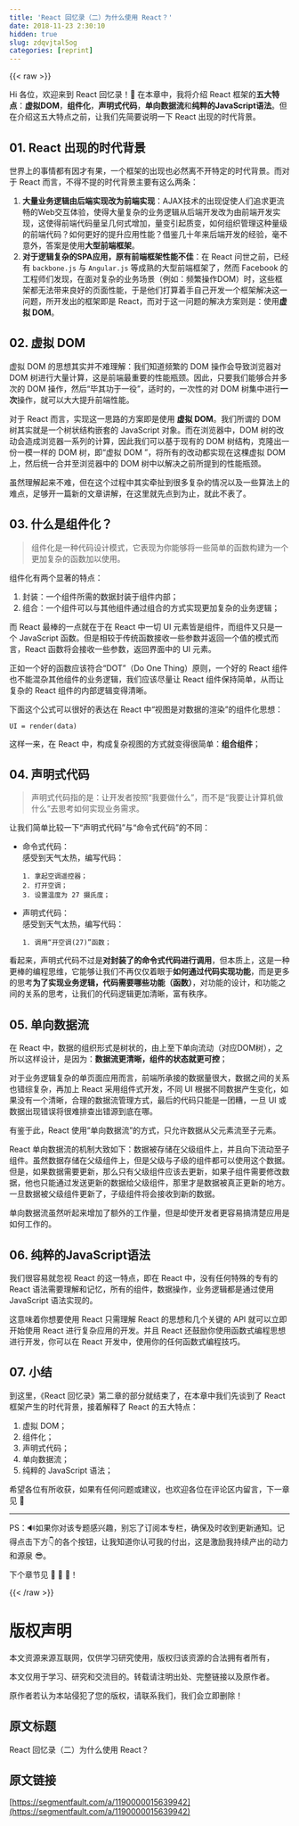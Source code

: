 ```yaml
---
title: 'React 回忆录（二）为什么使用 React？' 
date: 2018-11-23 2:30:10
hidden: true
slug: zdqvjtal5og
categories: [reprint]
---
```


{{< raw >}}
<p>Hi &#x5404;&#x4F4D;&#xFF0C;&#x6B22;&#x8FCE;&#x6765;&#x5230; React &#x56DE;&#x5FC6;&#x5F55;&#xFF01;&#x1F44B; &#x5728;&#x672C;&#x7AE0;&#x4E2D;&#xFF0C;&#x6211;&#x5C06;&#x4ECB;&#x7ECD; React &#x6846;&#x67B6;&#x7684;<strong>&#x4E94;&#x5927;&#x7279;&#x70B9;</strong>&#xFF1A;<strong>&#x865A;&#x62DF;DOM</strong>&#xFF0C;<strong>&#x7EC4;&#x4EF6;&#x5316;</strong>&#xFF0C;<strong>&#x58F0;&#x660E;&#x5F0F;&#x4EE3;&#x7801;</strong>&#xFF0C;<strong>&#x5355;&#x5411;&#x6570;&#x636E;&#x6D41;</strong>&#x548C;<strong>&#x7EAF;&#x7CB9;&#x7684;JavaScript&#x8BED;&#x6CD5;</strong>&#x3002;&#x4F46;&#x5728;&#x4ECB;&#x7ECD;&#x8FD9;&#x4E94;&#x5927;&#x7279;&#x70B9;&#x4E4B;&#x524D;&#xFF0C;&#x8BA9;&#x6211;&#x4EEC;&#x5148;&#x7B80;&#x8981;&#x8BF4;&#x660E;&#x4E00;&#x4E0B; React &#x51FA;&#x73B0;&#x7684;&#x65F6;&#x4EE3;&#x80CC;&#x666F;&#x3002;</p><h2 id="articleHeader0">01. React &#x51FA;&#x73B0;&#x7684;&#x65F6;&#x4EE3;&#x80CC;&#x666F;</h2><p>&#x4E16;&#x754C;&#x4E0A;&#x7684;&#x4E8B;&#x60C5;&#x90FD;&#x6709;&#x56E0;&#x624D;&#x6709;&#x679C;&#xFF0C;&#x4E00;&#x4E2A;&#x6846;&#x67B6;&#x7684;&#x51FA;&#x73B0;&#x4E5F;&#x5FC5;&#x7136;&#x79BB;&#x4E0D;&#x5F00;&#x7279;&#x5B9A;&#x7684;&#x65F6;&#x4EE3;&#x80CC;&#x666F;&#x3002;&#x800C;&#x5BF9;&#x4E8E; React &#x800C;&#x8A00;&#xFF0C;&#x4E0D;&#x5F97;&#x4E0D;&#x63D0;&#x7684;&#x65F6;&#x4EE3;&#x80CC;&#x666F;&#x4E3B;&#x8981;&#x6709;&#x8FD9;&#x4E48;&#x4E24;&#x6761;&#xFF1A;</p><ol><li><strong>&#x5927;&#x91CF;&#x4E1A;&#x52A1;&#x903B;&#x8F91;&#x7531;&#x540E;&#x7AEF;&#x5B9E;&#x73B0;&#x6539;&#x4E3A;&#x524D;&#x7AEF;&#x5B9E;&#x73B0;</strong>&#xFF1A;AJAX&#x6280;&#x672F;&#x7684;&#x51FA;&#x73B0;&#x4FC3;&#x4F7F;&#x4EBA;&#x4EEC;&#x8FFD;&#x6C42;&#x66F4;&#x6D41;&#x7545;&#x7684;Web&#x4EA4;&#x4E92;&#x4F53;&#x9A8C;&#xFF0C;&#x4F7F;&#x5F97;&#x5927;&#x91CF;&#x590D;&#x6742;&#x7684;&#x4E1A;&#x52A1;&#x903B;&#x8F91;&#x4ECE;&#x540E;&#x7AEF;&#x5F00;&#x53D1;&#x6539;&#x4E3A;&#x7531;&#x524D;&#x7AEF;&#x5F00;&#x53D1;&#x5B9E;&#x73B0;&#xFF0C;&#x8FD9;&#x4F7F;&#x5F97;&#x524D;&#x7AEF;&#x4EE3;&#x7801;&#x91CF;&#x5448;&#x51E0;&#x4F55;&#x5F0F;&#x589E;&#x52A0;&#xFF0C;&#x91CF;&#x53D8;&#x5F15;&#x8D77;&#x8D28;&#x53D8;&#xFF0C;&#x5982;&#x4F55;&#x7EC4;&#x7EC7;&#x7BA1;&#x7406;&#x8FD9;&#x79CD;&#x91CF;&#x7EA7;&#x7684;&#x524D;&#x7AEF;&#x4EE3;&#x7801;&#xFF1F;&#x5982;&#x4F55;&#x66F4;&#x597D;&#x7684;&#x63D0;&#x5347;&#x5E94;&#x7528;&#x6027;&#x80FD;&#xFF1F;&#x501F;&#x9274;&#x51E0;&#x5341;&#x5E74;&#x6765;&#x540E;&#x7AEF;&#x5F00;&#x53D1;&#x7684;&#x7ECF;&#x9A8C;&#xFF0C;&#x6BEB;&#x4E0D;&#x610F;&#x5916;&#xFF0C;&#x7B54;&#x6848;&#x662F;&#x4F7F;&#x7528;<strong>&#x5927;&#x578B;&#x524D;&#x7AEF;&#x6846;&#x67B6;</strong>&#x3002;</li><li><strong>&#x5BF9;&#x4E8E;&#x903B;&#x8F91;&#x590D;&#x6742;&#x7684;SPA&#x5E94;&#x7528;&#xFF0C;&#x539F;&#x6709;&#x524D;&#x7AEF;&#x6846;&#x67B6;&#x6027;&#x80FD;&#x4E0D;&#x4F73;</strong>&#xFF1A;&#x5728; React &#x95EE;&#x4E16;&#x4E4B;&#x524D;&#xFF0C;&#x5DF2;&#x7ECF;&#x6709; <code>backbone.js</code> &#x4E0E; <code>Angular.js</code> &#x7B49;&#x6210;&#x719F;&#x7684;&#x5927;&#x578B;&#x524D;&#x7AEF;&#x6846;&#x67B6;&#x4E86;&#xFF0C;&#x7136;&#x800C; Facebook &#x7684;&#x5DE5;&#x7A0B;&#x5E08;&#x4EEC;&#x53D1;&#x73B0;&#xFF0C;&#x5728;&#x9762;&#x5BF9;&#x590D;&#x6742;&#x7684;&#x4E1A;&#x52A1;&#x573A;&#x666F;&#xFF08;&#x4F8B;&#x5982;&#xFF1A;&#x9891;&#x7E41;&#x64CD;&#x4F5C;DOM&#xFF09;&#x65F6;&#xFF0C;&#x8FD9;&#x4E9B;&#x6846;&#x67B6;&#x90FD;&#x65E0;&#x6CD5;&#x5E26;&#x6765;&#x826F;&#x597D;&#x7684;&#x9875;&#x9762;&#x6027;&#x80FD;&#xFF0C;&#x4E8E;&#x662F;&#x4ED6;&#x4EEC;&#x6253;&#x7B97;&#x7740;&#x624B;&#x81EA;&#x5DF1;&#x5F00;&#x53D1;&#x4E00;&#x4E2A;&#x6846;&#x67B6;&#x89E3;&#x51B3;&#x8FD9;&#x4E00;&#x95EE;&#x9898;&#xFF0C;&#x6240;&#x5F00;&#x53D1;&#x51FA;&#x7684;&#x6846;&#x67B6;&#x5373;&#x662F; React&#xFF0C;&#x800C;&#x5BF9;&#x4E8E;&#x8FD9;&#x4E00;&#x95EE;&#x9898;&#x7684;&#x89E3;&#x51B3;&#x65B9;&#x6848;&#x5219;&#x662F;&#xFF1A;&#x4F7F;&#x7528;<strong>&#x865A;&#x62DF; DOM</strong>&#x3002;</li></ol><h2 id="articleHeader1">02. &#x865A;&#x62DF; DOM</h2><p>&#x865A;&#x62DF; DOM &#x7684;&#x601D;&#x60F3;&#x5176;&#x5B9E;&#x5E76;&#x4E0D;&#x96BE;&#x7406;&#x89E3;&#xFF1A;&#x6211;&#x4EEC;&#x77E5;&#x9053;&#x9891;&#x7E41;&#x7684; DOM &#x64CD;&#x4F5C;&#x4F1A;&#x5BFC;&#x81F4;&#x6D4F;&#x89C8;&#x5668;&#x5BF9; DOM &#x6811;&#x8FDB;&#x884C;&#x5927;&#x91CF;&#x8BA1;&#x7B97;&#xFF0C;&#x8FD9;&#x662F;&#x524D;&#x7AEF;&#x6700;&#x91CD;&#x8981;&#x7684;&#x6027;&#x80FD;&#x74F6;&#x9888;&#x3002;&#x56E0;&#x6B64;&#xFF0C;&#x53EA;&#x8981;&#x6211;&#x4EEC;&#x80FD;&#x591F;&#x5408;&#x5E76;&#x591A;&#x6B21;&#x7684; DOM &#x64CD;&#x4F5C;&#xFF0C;&#x7136;&#x540E;&#x201C;&#x6BD5;&#x5176;&#x529F;&#x4E8E;&#x4E00;&#x5F79;&#x201D;&#xFF0C;&#x9002;&#x65F6;&#x7684;&#xFF0C;&#x4E00;&#x6B21;&#x6027;&#x7684;&#x5BF9; DOM &#x6811;&#x96C6;&#x4E2D;&#x8FDB;&#x884C;<strong>&#x4E00;&#x6B21;</strong>&#x64CD;&#x4F5C;&#xFF0C;&#x5C31;&#x53EF;&#x4EE5;&#x5927;&#x5927;&#x63D0;&#x5347;&#x524D;&#x7AEF;&#x6027;&#x80FD;&#x3002;</p><p>&#x5BF9;&#x4E8E; React &#x800C;&#x8A00;&#xFF0C;&#x5B9E;&#x73B0;&#x8FD9;&#x4E00;&#x601D;&#x8DEF;&#x7684;&#x65B9;&#x6848;&#x5373;&#x662F;&#x4F7F;&#x7528; <strong>&#x865A;&#x62DF; DOM</strong>&#x3002;&#x6211;&#x4EEC;&#x6240;&#x8C13;&#x7684; DOM &#x6811;&#x5176;&#x5B9E;&#x5C31;&#x662F;&#x4E00;&#x4E2A;&#x6811;&#x72B6;&#x7ED3;&#x6784;&#x5D4C;&#x5957;&#x7684; JavaScript &#x5BF9;&#x8C61;&#x3002;&#x800C;&#x5728;&#x6D4F;&#x89C8;&#x5668;&#x4E2D;&#xFF0C;DOM &#x6811;&#x7684;&#x6539;&#x52A8;&#x4F1A;&#x9020;&#x6210;&#x6D4F;&#x89C8;&#x5668;&#x4E00;&#x7CFB;&#x5217;&#x7684;&#x8BA1;&#x7B97;&#xFF0C;&#x56E0;&#x6B64;&#x6211;&#x4EEC;&#x53EF;&#x4EE5;&#x57FA;&#x4E8E;&#x73B0;&#x6709;&#x7684; DOM &#x6811;&#x7ED3;&#x6784;&#xFF0C;&#x514B;&#x9686;&#x51FA;&#x4E00;&#x4EFD;&#x4E00;&#x6A21;&#x4E00;&#x6837;&#x7684; DOM &#x6811;&#xFF0C;&#x5373;&#x201C;&#x865A;&#x62DF; DOM &#x201D;&#xFF0C;&#x5C06;&#x6240;&#x6709;&#x7684;&#x6539;&#x52A8;&#x90FD;&#x5B9E;&#x73B0;&#x5728;&#x8FD9;&#x68F5;&#x865A;&#x62DF; DOM &#x4E0A;&#xFF0C;&#x7136;&#x540E;&#x7EDF;&#x4E00;&#x5408;&#x5E76;&#x81F3;&#x6D4F;&#x89C8;&#x5668;&#x4E2D;&#x7684; DOM &#x6811;&#x4E2D;&#x4EE5;&#x89E3;&#x51B3;&#x4E4B;&#x524D;&#x6240;&#x63D0;&#x5230;&#x7684;&#x6027;&#x80FD;&#x74F6;&#x9888;&#x3002;</p><p>&#x867D;&#x7136;&#x7406;&#x89E3;&#x8D77;&#x6765;&#x4E0D;&#x96BE;&#xFF0C;&#x4F46;&#x5728;&#x8FD9;&#x4E2A;&#x8FC7;&#x7A0B;&#x4E2D;&#x5176;&#x5B9E;&#x7275;&#x626F;&#x5230;&#x5F88;&#x591A;&#x590D;&#x6742;&#x7684;&#x60C5;&#x51B5;&#x4EE5;&#x53CA;&#x4E00;&#x4E9B;&#x7B97;&#x6CD5;&#x4E0A;&#x7684;&#x96BE;&#x70B9;&#xFF0C;&#x8DB3;&#x591F;&#x5F00;&#x4E00;&#x7BC7;&#x65B0;&#x7684;&#x6587;&#x7AE0;&#x8BB2;&#x89E3;&#xFF0C;&#x5728;&#x8FD9;&#x91CC;&#x5C31;&#x5148;&#x70B9;&#x5230;&#x4E3A;&#x6B62;&#xFF0C;&#x5C31;&#x6B64;&#x4E0D;&#x8868;&#x4E86;&#x3002;</p><h2 id="articleHeader2">03. &#x4EC0;&#x4E48;&#x662F;&#x7EC4;&#x4EF6;&#x5316;&#xFF1F;</h2><blockquote>&#x7EC4;&#x4EF6;&#x5316;&#x662F;&#x4E00;&#x79CD;&#x4EE3;&#x7801;&#x8BBE;&#x8BA1;&#x6A21;&#x5F0F;&#xFF0C;&#x5B83;&#x8868;&#x73B0;&#x4E3A;&#x4F60;&#x80FD;&#x591F;&#x5C06;&#x4E00;&#x4E9B;&#x7B80;&#x5355;&#x7684;&#x51FD;&#x6570;&#x6784;&#x5EFA;&#x4E3A;&#x4E00;&#x4E2A;&#x66F4;&#x52A0;&#x590D;&#x6742;&#x7684;&#x51FD;&#x6570;&#x52A0;&#x4EE5;&#x4F7F;&#x7528;&#x3002;</blockquote><p>&#x7EC4;&#x4EF6;&#x5316;&#x6709;&#x4E24;&#x4E2A;&#x663E;&#x8457;&#x7684;&#x7279;&#x70B9;&#xFF1A;</p><ol><li>&#x5C01;&#x88C5;&#xFF1A;&#x4E00;&#x4E2A;&#x7EC4;&#x4EF6;&#x6240;&#x9700;&#x7684;&#x6570;&#x636E;&#x5C01;&#x88C5;&#x4E8E;&#x7EC4;&#x4EF6;&#x5185;&#x90E8;&#xFF1B;</li><li>&#x7EC4;&#x5408;&#xFF1A;&#x4E00;&#x4E2A;&#x7EC4;&#x4EF6;&#x53EF;&#x4EE5;&#x4E0E;&#x5176;&#x4ED6;&#x7EC4;&#x4EF6;&#x901A;&#x8FC7;&#x7EC4;&#x5408;&#x7684;&#x65B9;&#x5F0F;&#x5B9E;&#x73B0;&#x66F4;&#x52A0;&#x590D;&#x6742;&#x7684;&#x4E1A;&#x52A1;&#x903B;&#x8F91;&#xFF1B;</li></ol><p>&#x800C; React &#x6700;&#x68D2;&#x7684;&#x4E00;&#x70B9;&#x5C31;&#x5728;&#x4E8E;&#x5728; React &#x4E2D;&#x4E00;&#x5207; UI &#x5143;&#x7D20;&#x7686;&#x662F;&#x7EC4;&#x4EF6;&#xFF0C;&#x800C;&#x7EC4;&#x4EF6;&#x53C8;&#x53EA;&#x662F;&#x4E00;&#x4E2A; JavaScript &#x51FD;&#x6570;&#x3002;&#x4F46;&#x662F;&#x76F8;&#x8F83;&#x4E8E;&#x4F20;&#x7EDF;&#x51FD;&#x6570;&#x63A5;&#x6536;&#x4E00;&#x4E9B;&#x53C2;&#x6570;&#x5E76;&#x8FD4;&#x56DE;&#x4E00;&#x4E2A;&#x503C;&#x7684;&#x6A21;&#x5F0F;&#x800C;&#x8A00;&#xFF0C;React &#x51FD;&#x6570;&#x5C06;&#x4F1A;&#x63A5;&#x6536;&#x4E00;&#x4E9B;&#x53C2;&#x6570;&#xFF0C;&#x8FD4;&#x56DE;&#x754C;&#x9762;&#x4E2D;&#x7684; UI &#x5143;&#x7D20;&#x3002;</p><p>&#x6B63;&#x5982;&#x4E00;&#x4E2A;&#x597D;&#x7684;&#x51FD;&#x6570;&#x5E94;&#x8BE5;&#x7B26;&#x5408;&#x201C;DOT&#x201D;&#xFF08;Do One Thing&#xFF09;&#x539F;&#x5219;&#xFF0C;&#x4E00;&#x4E2A;&#x597D;&#x7684; React &#x7EC4;&#x4EF6;&#x4E5F;&#x4E0D;&#x80FD;&#x6DF7;&#x6742;&#x5176;&#x4ED6;&#x7EC4;&#x4EF6;&#x7684;&#x4E1A;&#x52A1;&#x903B;&#x8F91;&#xFF0C;&#x6211;&#x4EEC;&#x5E94;&#x8BE5;&#x5C3D;&#x91CF;&#x8BA9; React &#x7EC4;&#x4EF6;&#x4FDD;&#x6301;&#x7B80;&#x5355;&#xFF0C;&#x4ECE;&#x800C;&#x8BA9;&#x590D;&#x6742;&#x7684; React &#x7EC4;&#x4EF6;&#x7684;&#x5185;&#x90E8;&#x903B;&#x8F91;&#x53D8;&#x5F97;&#x6E05;&#x6670;&#x3002;</p><p>&#x4E0B;&#x9762;&#x8FD9;&#x4E2A;&#x516C;&#x5F0F;&#x53EF;&#x4EE5;&#x5F88;&#x597D;&#x7684;&#x8868;&#x8FBE;&#x5728; React &#x4E2D;&#x201C;&#x89C6;&#x56FE;&#x662F;&#x5BF9;&#x6570;&#x636E;&#x7684;&#x6E32;&#x67D3;&#x201D;&#x7684;&#x7EC4;&#x4EF6;&#x5316;&#x601D;&#x60F3;&#xFF1A;</p><div class="widget-codetool" style="display:none"><div class="widget-codetool--inner"><span class="selectCode code-tool" data-toggle="tooltip" data-placement="top" title="" data-original-title="&#x5168;&#x9009;"></span> <span type="button" class="copyCode code-tool" data-toggle="tooltip" data-placement="top" data-clipboard-text="UI = render(data)" title="" data-original-title="&#x590D;&#x5236;"></span> <span type="button" class="saveToNote code-tool" data-toggle="tooltip" data-placement="top" title="" data-original-title="&#x653E;&#x8FDB;&#x7B14;&#x8BB0;"></span></div></div><pre class="hljs haskell"><code style="word-break:break-word;white-space:initial"><span class="hljs-type">UI</span> = render(<span class="hljs-class"><span class="hljs-keyword">data</span>)</span></code></pre><p>&#x8FD9;&#x6837;&#x4E00;&#x6765;&#xFF0C;&#x5728; React &#x4E2D;&#xFF0C;&#x6784;&#x6210;&#x590D;&#x6742;&#x89C6;&#x56FE;&#x7684;&#x65B9;&#x5F0F;&#x5C31;&#x53D8;&#x5F97;&#x5F88;&#x7B80;&#x5355;&#xFF1A;<strong>&#x7EC4;&#x5408;&#x7EC4;&#x4EF6;</strong>&#xFF1B;</p><h2 id="articleHeader3">04. &#x58F0;&#x660E;&#x5F0F;&#x4EE3;&#x7801;</h2><blockquote>&#x58F0;&#x660E;&#x5F0F;&#x4EE3;&#x7801;&#x6307;&#x7684;&#x662F;&#xFF1A;&#x8BA9;&#x5F00;&#x53D1;&#x8005;&#x6309;&#x7167;&#x201C;&#x6211;&#x8981;&#x505A;&#x4EC0;&#x4E48;&#x201D;&#xFF0C;&#x800C;&#x4E0D;&#x662F;&#x201C;&#x6211;&#x8981;&#x8BA9;&#x8BA1;&#x7B97;&#x673A;&#x505A;&#x4EC0;&#x4E48;&#x201D;&#x53BB;&#x601D;&#x8003;&#x5982;&#x4F55;&#x5B9E;&#x73B0;&#x4E1A;&#x52A1;&#x9700;&#x6C42;&#x3002;</blockquote><p>&#x8BA9;&#x6211;&#x4EEC;&#x7B80;&#x5355;&#x6BD4;&#x8F83;&#x4E00;&#x4E0B;&#x201C;&#x58F0;&#x660E;&#x5F0F;&#x4EE3;&#x7801;&#x201D;&#x4E0E;&#x201C;&#x547D;&#x4EE4;&#x5F0F;&#x4EE3;&#x7801;&#x201D;&#x7684;&#x4E0D;&#x540C;&#xFF1A;</p><ul><li><p>&#x547D;&#x4EE4;&#x5F0F;&#x4EE3;&#x7801;&#xFF1A;<br>&#x611F;&#x53D7;&#x5230;&#x5929;&#x6C14;&#x592A;&#x70ED;&#xFF0C;&#x7F16;&#x5199;&#x4EE3;&#x7801;&#xFF1A;</p><div class="widget-codetool" style="display:none"><div class="widget-codetool--inner"><span class="selectCode code-tool" data-toggle="tooltip" data-placement="top" title="" data-original-title="&#x5168;&#x9009;"></span> <span type="button" class="copyCode code-tool" data-toggle="tooltip" data-placement="top" data-clipboard-text="1. &#x62FF;&#x8D77;&#x7A7A;&#x8C03;&#x9065;&#x63A7;&#x5668;&#xFF1B;
2. &#x6253;&#x5F00;&#x7A7A;&#x8C03;&#xFF1B;
3. &#x8BBE;&#x7F6E;&#x6E29;&#x5EA6;&#x4E3A; 27 &#x6444;&#x6C0F;&#x5EA6;&#xFF1B;" title="" data-original-title="&#x590D;&#x5236;"></span> <span type="button" class="saveToNote code-tool" data-toggle="tooltip" data-placement="top" title="" data-original-title="&#x653E;&#x8FDB;&#x7B14;&#x8BB0;"></span></div></div><pre class="hljs lsl"><code><span class="hljs-number">1.</span> &#x62FF;&#x8D77;&#x7A7A;&#x8C03;&#x9065;&#x63A7;&#x5668;&#xFF1B;
<span class="hljs-number">2.</span> &#x6253;&#x5F00;&#x7A7A;&#x8C03;&#xFF1B;
<span class="hljs-number">3.</span> &#x8BBE;&#x7F6E;&#x6E29;&#x5EA6;&#x4E3A; <span class="hljs-number">27</span> &#x6444;&#x6C0F;&#x5EA6;&#xFF1B;</code></pre></li><li><p>&#x58F0;&#x660E;&#x5F0F;&#x4EE3;&#x7801;&#xFF1A;<br>&#x611F;&#x53D7;&#x5230;&#x5929;&#x6C14;&#x592A;&#x70ED;&#xFF0C;&#x7F16;&#x5199;&#x4EE3;&#x7801;&#xFF1A;</p><div class="widget-codetool" style="display:none"><div class="widget-codetool--inner"><span class="selectCode code-tool" data-toggle="tooltip" data-placement="top" title="" data-original-title="&#x5168;&#x9009;"></span> <span type="button" class="copyCode code-tool" data-toggle="tooltip" data-placement="top" data-clipboard-text="1. &#x8C03;&#x7528;&#x201C;&#x5F00;&#x7A7A;&#x8C03;(27)&#x201D;&#x51FD;&#x6570;&#xFF1B;
" title="" data-original-title="&#x590D;&#x5236;"></span> <span type="button" class="saveToNote code-tool" data-toggle="tooltip" data-placement="top" title="" data-original-title="&#x653E;&#x8FDB;&#x7B14;&#x8BB0;"></span></div></div><pre class="hljs lsl"><code><span class="hljs-number">1.</span> &#x8C03;&#x7528;&#x201C;&#x5F00;&#x7A7A;&#x8C03;(<span class="hljs-number">27</span>)&#x201D;&#x51FD;&#x6570;&#xFF1B;
</code></pre></li></ul><p>&#x770B;&#x8D77;&#x6765;&#xFF0C;&#x58F0;&#x660E;&#x5F0F;&#x4EE3;&#x7801;&#x4E0D;&#x8FC7;&#x662F;<strong>&#x5BF9;&#x5C01;&#x88C5;&#x4E86;&#x7684;&#x547D;&#x4EE4;&#x5F0F;&#x4EE3;&#x7801;&#x8FDB;&#x884C;&#x8C03;&#x7528;</strong>&#xFF0C;&#x4F46;&#x672C;&#x8D28;&#x4E0A;&#xFF0C;&#x8FD9;&#x662F;&#x4E00;&#x79CD;&#x66F4;&#x68D2;&#x7684;&#x7F16;&#x7A0B;&#x601D;&#x7EF4;&#xFF0C;&#x5B83;&#x80FD;&#x591F;&#x8BA9;&#x6211;&#x4EEC;&#x4E0D;&#x518D;&#x4EC5;&#x4EC5;&#x7740;&#x773C;&#x4E8E;<strong>&#x5982;&#x4F55;&#x901A;&#x8FC7;&#x4EE3;&#x7801;&#x5B9E;&#x73B0;&#x529F;&#x80FD;</strong>&#xFF0C;&#x800C;&#x662F;&#x66F4;&#x591A;&#x7684;&#x601D;&#x8003;<strong>&#x4E3A;&#x4E86;&#x5B9E;&#x73B0;&#x4E1A;&#x52A1;&#x903B;&#x8F91;&#xFF0C;&#x4EE3;&#x7801;&#x9700;&#x8981;&#x54EA;&#x4E9B;&#x529F;&#x80FD;&#xFF08;&#x51FD;&#x6570;&#xFF09;</strong>&#xFF0C;&#x5BF9;&#x529F;&#x80FD;&#x7684;&#x8BBE;&#x8BA1;&#xFF0C;&#x548C;&#x529F;&#x80FD;&#x4E4B;&#x95F4;&#x7684;&#x5173;&#x7CFB;&#x7684;&#x601D;&#x8003;&#xFF0C;&#x8BA9;&#x6211;&#x4EEC;&#x7684;&#x4EE3;&#x7801;&#x903B;&#x8F91;&#x66F4;&#x52A0;&#x6E05;&#x6670;&#xFF0C;&#x5BCC;&#x6709;&#x79E9;&#x5E8F;&#x3002;</p><h2 id="articleHeader4">05. &#x5355;&#x5411;&#x6570;&#x636E;&#x6D41;</h2><p>&#x5728; React &#x4E2D;&#xFF0C;&#x6570;&#x636E;&#x7684;&#x7EC4;&#x7EC7;&#x5F62;&#x5F0F;&#x662F;&#x6811;&#x72B6;&#x7684;&#xFF0C;&#x7531;&#x4E0A;&#x81F3;&#x4E0B;&#x5355;&#x5411;&#x6D41;&#x52A8;&#xFF08;&#x5BF9;&#x5E94;DOM&#x6811;&#xFF09;&#xFF0C;&#x4E4B;&#x6240;&#x4EE5;&#x8FD9;&#x6837;&#x8BBE;&#x8BA1;&#xFF0C;&#x662F;&#x56E0;&#x4E3A;&#xFF1A;<strong>&#x6570;&#x636E;&#x6D41;&#x66F4;&#x6E05;&#x6670;&#xFF0C;&#x7EC4;&#x4EF6;&#x7684;&#x72B6;&#x6001;&#x5C31;&#x66F4;&#x53EF;&#x63A7;</strong>&#xFF1B;</p><p>&#x5BF9;&#x4E8E;&#x4E1A;&#x52A1;&#x903B;&#x8F91;&#x590D;&#x6742;&#x7684;&#x5355;&#x9875;&#x9762;&#x5E94;&#x7528;&#x800C;&#x8A00;&#xFF0C;&#x524D;&#x7AEF;&#x6240;&#x627F;&#x63A5;&#x7684;&#x6570;&#x636E;&#x91CF;&#x5F88;&#x5927;&#xFF0C;&#x6570;&#x636E;&#x4E4B;&#x95F4;&#x7684;&#x5173;&#x7CFB;&#x4E5F;&#x9519;&#x7EFC;&#x590D;&#x6742;&#xFF0C;&#x518D;&#x52A0;&#x4E0A; React &#x91C7;&#x7528;&#x7EC4;&#x4EF6;&#x5F0F;&#x5F00;&#x53D1;&#xFF0C;&#x4E0D;&#x540C; UI &#x6839;&#x636E;&#x4E0D;&#x540C;&#x6570;&#x636E;&#x4EA7;&#x751F;&#x53D8;&#x5316;&#xFF0C;&#x5982;&#x679C;&#x6CA1;&#x6709;&#x4E00;&#x4E2A;&#x6E05;&#x6670;&#xFF0C;&#x5408;&#x7406;&#x7684;&#x6570;&#x636E;&#x6D41;&#x7BA1;&#x7406;&#x65B9;&#x5F0F;&#xFF0C;&#x6700;&#x540E;&#x7684;&#x4EE3;&#x7801;&#x53EA;&#x80FD;&#x662F;&#x4E00;&#x56E2;&#x7CDF;&#xFF0C;&#x4E00;&#x65E6; UI &#x6216;&#x6570;&#x636E;&#x51FA;&#x73B0;&#x9519;&#x8BEF;&#x5C06;&#x5F88;&#x96BE;&#x6392;&#x67E5;&#x51FA;&#x9519;&#x6E90;&#x5230;&#x5E95;&#x5728;&#x54EA;&#x3002;</p><p>&#x6709;&#x9274;&#x4E8E;&#x6B64;&#xFF0C;React &#x4F7F;&#x7528;&#x201C;&#x5355;&#x5411;&#x6570;&#x636E;&#x6D41;&#x201D;&#x7684;&#x65B9;&#x5F0F;&#xFF0C;&#x53EA;&#x5141;&#x8BB8;&#x6570;&#x636E;&#x4ECE;&#x7236;&#x5143;&#x7D20;&#x6D41;&#x81F3;&#x5B50;&#x5143;&#x7D20;&#x3002;</p><p>React &#x5355;&#x5411;&#x6570;&#x636E;&#x6D41;&#x7684;&#x673A;&#x5236;&#x5927;&#x81F4;&#x5982;&#x4E0B;&#xFF1A;&#x6570;&#x636E;&#x88AB;&#x5B58;&#x50A8;&#x5728;&#x7236;&#x7EA7;&#x7EC4;&#x4EF6;&#x4E0A;&#xFF0C;&#x5E76;&#x4E14;&#x5411;&#x4E0B;&#x6D41;&#x52A8;&#x81F3;&#x5B50;&#x7EC4;&#x4EF6;&#x3002;&#x867D;&#x7136;&#x6570;&#x636E;&#x5B58;&#x50A8;&#x5728;&#x7236;&#x7EA7;&#x7EC4;&#x4EF6;&#x4E0A;&#xFF0C;&#x4F46;&#x662F;&#x7236;&#x7EA7;&#x4E0E;&#x5B50;&#x7EA7;&#x7684;&#x7EC4;&#x4EF6;&#x90FD;&#x53EF;&#x4EE5;&#x4F7F;&#x7528;&#x8FD9;&#x4E2A;&#x6570;&#x636E;&#x3002;&#x4F46;&#x662F;&#xFF0C;&#x5982;&#x679C;&#x6570;&#x636E;&#x9700;&#x8981;&#x66F4;&#x65B0;&#xFF0C;&#x90A3;&#x4E48;&#x53EA;&#x6709;&#x7236;&#x7EA7;&#x7EC4;&#x4EF6;&#x5E94;&#x8BE5;&#x53BB;&#x66F4;&#x65B0;&#xFF0C;&#x5982;&#x679C;&#x5B50;&#x7EC4;&#x4EF6;&#x9700;&#x8981;&#x4FEE;&#x6539;&#x6570;&#x636E;&#xFF0C;&#x4ED6;&#x4E5F;&#x53EA;&#x80FD;&#x901A;&#x8FC7;&#x53D1;&#x9001;&#x66F4;&#x65B0;&#x7684;&#x6570;&#x636E;&#x7ED9;&#x7236;&#x7EA7;&#x7EC4;&#x4EF6;&#xFF0C;&#x90A3;&#x91CC;&#x624D;&#x662F;&#x6570;&#x636E;&#x88AB;&#x771F;&#x6B63;&#x66F4;&#x65B0;&#x7684;&#x5730;&#x65B9;&#x3002;&#x4E00;&#x65E6;&#x6570;&#x636E;&#x88AB;&#x7236;&#x7EA7;&#x7EC4;&#x4EF6;&#x66F4;&#x65B0;&#x4E86;&#xFF0C;&#x5B50;&#x7EA7;&#x7EC4;&#x4EF6;&#x5C06;&#x4F1A;&#x63A5;&#x6536;&#x5230;&#x65B0;&#x7684;&#x6570;&#x636E;&#x3002;</p><p>&#x5355;&#x5411;&#x6570;&#x636E;&#x6D41;&#x867D;&#x7136;&#x542C;&#x8D77;&#x6765;&#x589E;&#x52A0;&#x4E86;&#x989D;&#x5916;&#x7684;&#x5DE5;&#x4F5C;&#x91CF;&#xFF0C;&#x4F46;&#x662F;&#x5374;&#x4F7F;&#x5F00;&#x53D1;&#x8005;&#x66F4;&#x5BB9;&#x6613;&#x641E;&#x6E05;&#x695A;&#x5E94;&#x7528;&#x662F;&#x5982;&#x4F55;&#x5DE5;&#x4F5C;&#x7684;&#x3002;</p><h2 id="articleHeader5">06. &#x7EAF;&#x7CB9;&#x7684;JavaScript&#x8BED;&#x6CD5;</h2><p>&#x6211;&#x4EEC;&#x5F88;&#x5BB9;&#x6613;&#x5C31;&#x5FFD;&#x89C6; React &#x7684;&#x8FD9;&#x4E00;&#x7279;&#x70B9;&#xFF0C;&#x5373;&#x5728; React &#x4E2D;&#xFF0C;&#x6CA1;&#x6709;&#x4EFB;&#x4F55;&#x7279;&#x6B8A;&#x7684;&#x4E13;&#x6709;&#x7684; React &#x8BED;&#x6CD5;&#x9700;&#x8981;&#x7406;&#x89E3;&#x548C;&#x8BB0;&#x5FC6;&#xFF0C;&#x6240;&#x6709;&#x7684;&#x7EC4;&#x4EF6;&#xFF0C;&#x6570;&#x636E;&#x64CD;&#x4F5C;&#xFF0C;&#x4E1A;&#x52A1;&#x903B;&#x8F91;&#x90FD;&#x662F;&#x901A;&#x8FC7;&#x4F7F;&#x7528; JavaScript &#x8BED;&#x6CD5;&#x5B9E;&#x73B0;&#x7684;&#x3002;</p><p>&#x8FD9;&#x610F;&#x5473;&#x7740;&#x4F60;&#x60F3;&#x8981;&#x4F7F;&#x7528; React &#x53EA;&#x9700;&#x7406;&#x89E3; React &#x7684;&#x601D;&#x60F3;&#x548C;&#x51E0;&#x4E2A;&#x5173;&#x952E;&#x7684; API &#x5C31;&#x53EF;&#x4EE5;&#x7ACB;&#x5373;&#x5F00;&#x59CB;&#x4F7F;&#x7528; React &#x8FDB;&#x884C;&#x590D;&#x6742;&#x5E94;&#x7528;&#x7684;&#x5F00;&#x53D1;&#x3002;&#x5E76;&#x4E14; React &#x8FD8;&#x9F13;&#x52B1;&#x4F60;&#x4F7F;&#x7528;&#x51FD;&#x6570;&#x5F0F;&#x7F16;&#x7A0B;&#x601D;&#x60F3;&#x8FDB;&#x884C;&#x5F00;&#x53D1;&#xFF0C;&#x4F60;&#x53EF;&#x4EE5;&#x5728; React &#x5F00;&#x53D1;&#x4E2D;&#xFF0C;&#x4F7F;&#x7528;&#x4F60;&#x7684;&#x4EFB;&#x4F55;&#x51FD;&#x6570;&#x5F0F;&#x7F16;&#x7A0B;&#x6280;&#x5DE7;&#x3002;</p><h2 id="articleHeader6">07. &#x5C0F;&#x7ED3;</h2><p>&#x5230;&#x8FD9;&#x91CC;&#xFF0C;&#x300A;React &#x56DE;&#x5FC6;&#x5F55;&#x300B;&#x7B2C;&#x4E8C;&#x7AE0;&#x7684;&#x90E8;&#x5206;&#x5C31;&#x7ED3;&#x675F;&#x4E86;&#xFF0C;&#x5728;&#x672C;&#x7AE0;&#x4E2D;&#x6211;&#x4EEC;&#x5148;&#x8C08;&#x5230;&#x4E86; React &#x6846;&#x67B6;&#x4EA7;&#x751F;&#x7684;&#x65F6;&#x4EE3;&#x80CC;&#x666F;&#xFF0C;&#x63A5;&#x7740;&#x89E3;&#x91CA;&#x4E86; React &#x7684;&#x4E94;&#x5927;&#x7279;&#x70B9;&#xFF1A;</p><ol><li>&#x865A;&#x62DF; DOM&#xFF1B;</li><li>&#x7EC4;&#x4EF6;&#x5316;&#xFF1B;</li><li>&#x58F0;&#x660E;&#x5F0F;&#x4EE3;&#x7801;&#xFF1B;</li><li>&#x5355;&#x5411;&#x6570;&#x636E;&#x6D41;&#xFF1B;</li><li>&#x7EAF;&#x7CB9;&#x7684; JavaScript &#x8BED;&#x6CD5;&#xFF1B;</li></ol><p>&#x5E0C;&#x671B;&#x5404;&#x4F4D;&#x6709;&#x6240;&#x6536;&#x83B7;&#xFF0C;&#x5982;&#x679C;&#x6709;&#x4EFB;&#x4F55;&#x95EE;&#x9898;&#x6216;&#x5EFA;&#x8BAE;&#xFF0C;&#x4E5F;&#x6B22;&#x8FCE;&#x5404;&#x4F4D;&#x5728;&#x8BC4;&#x8BBA;&#x533A;&#x5185;&#x7559;&#x8A00;&#xFF0C;&#x4E0B;&#x4E00;&#x7AE0;&#x89C1; &#x1F64C;</p><hr><p>PS&#xFF1A;&#x1F50A;&#x5982;&#x679C;&#x4F60;&#x5BF9;&#x8BE5;&#x4E13;&#x9898;&#x611F;&#x5174;&#x8DA3;&#xFF0C;&#x522B;&#x5FD8;&#x4E86;&#x8BA2;&#x9605;&#x672C;&#x4E13;&#x680F;&#xFF0C;&#x786E;&#x4FDD;&#x53CA;&#x65F6;&#x6536;&#x5230;&#x66F4;&#x65B0;&#x901A;&#x77E5;&#x3002;&#x8BB0;&#x5F97;&#x70B9;&#x51FB;&#x4E0B;&#x65B9;&#x1F447;&#x7684;&#x5404;&#x4E2A;&#x6309;&#x94AE;&#xFF0C;&#x8BA9;&#x6211;&#x77E5;&#x9053;&#x4F60;&#x8BA4;&#x53EF;&#x6211;&#x7684;&#x4ED8;&#x51FA;&#xFF0C;&#x8FD9;&#x662F;&#x6FC0;&#x52B1;&#x6211;&#x6301;&#x7EED;&#x4EA7;&#x51FA;&#x7684;&#x52A8;&#x529B;&#x548C;&#x6E90;&#x6CC9; &#x1F60E;&#x3002;</p><p>&#x4E0B;&#x4E2A;&#x7AE0;&#x8282;&#x89C1; &#x1F389; &#x1F64C; &#x1F44B;&#xFF01;</p>
{{< /raw >}}

# 版权声明
本文资源来源互联网，仅供学习研究使用，版权归该资源的合法拥有者所有，

本文仅用于学习、研究和交流目的。转载请注明出处、完整链接以及原作者。

原作者若认为本站侵犯了您的版权，请联系我们，我们会立即删除！

## 原文标题
React 回忆录（二）为什么使用 React？

## 原文链接
[https://segmentfault.com/a/1190000015639942](https://segmentfault.com/a/1190000015639942)

